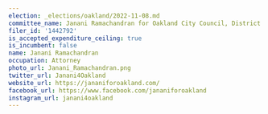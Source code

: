 ```yaml
---
election: _elections/oakland/2022-11-08.md
committee_name: Janani Ramachandran for Oakland City Council, District 4
filer_id: '1442792'
is_accepted_expenditure_ceiling: true
is_incumbent: false
name: Janani Ramachandran
occupation: Attorney
photo_url: Janani_Ramachandran.png
twitter_url: Janani4Oakland
website_url: https://jananiforoakland.com/
facebook_url: https://www.facebook.com/jananiforoakland
instagram_url: janani4oakland
---
```


